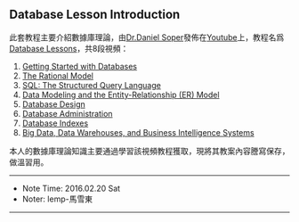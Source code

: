 Database Lesson Introduction
---


此套教程主要介紹數據庫理論，由[Dr.Daniel Soper](http://www.danielsoper.com/about/default.aspx)發佈在[Youtube](https://www.youtube.com/user/DanSoper33)上，教程名爲[Database Lessons](https://www.youtube.com/playlist?list=PL1LIXLIF50uXWJ9alDSXClzNCMynac38g)，共8段視頻：

1. [Getting Started with Databases][1]
2. [The Rational Model][2]
3. [SQL: The Structured Query Language][3]
4. [Data Modeling and the Entity-Relationship (ER) Model][4]
5. [Database Design][5]
6. [Database Administration][6]
7. [Database Indexes][7]
8. [Big Data, Data Warehouses, and Business Intelligence Systems][8]


本人的數據庫理論知識主要通過學習該視頻教程獲取，現將其教案內容謄寫保存，做溫習用。


[1]:https://github.com/LempStacker/DatabaseRelated/blob/master/DatabaseTheory/DatabaseLesson-Dr.DanielSoper/1.Getting%20Started%20with%20Databases.md
[2]:https://github.com/LempStacker/DatabaseRelated/blob/master/DatabaseTheory/DatabaseLesson-Dr.DanielSoper/2.The%20Relational%20Model.md
[3]:https://github.com/LempStacker/DatabaseRelated/blob/master/DatabaseTheory/DatabaseLesson-Dr.DanielSoper/3.SQL:%20The%20Structured%20Query%20Language.md
[4]:https://github.com/LempStacker/DatabaseRelated/blob/master/DatabaseTheory/DatabaseLesson-Dr.DanielSoper/4.Data%20Modeling%20and%20the%20Entity-Relationship%20(ER)%20Model.md
[5]:https://github.com/LempStacker/DatabaseRelated/blob/master/DatabaseTheory/DatabaseLesson-Dr.DanielSoper/5.Database%20Design.md
[6]:https://github.com/LempStacker/DatabaseRelated/blob/master/DatabaseTheory/DatabaseLesson-Dr.DanielSoper/6.Database%20Administration.md
[7]:https://github.com/LempStacker/DatabaseRelated/blob/master/DatabaseTheory/DatabaseLesson-Dr.DanielSoper/7.Database%20Indexes.md
[8]:https://github.com/LempStacker/DatabaseRelated/blob/master/DatabaseTheory/DatabaseLesson-Dr.DanielSoper/8.Big%20Data%2C%20Data%20Warehouses%2C%20and%20Business%20Intelligence%20Systems.md


---
* Note Time: 2016.02.20 Sat
* Noter: lemp-馬雪東























---
